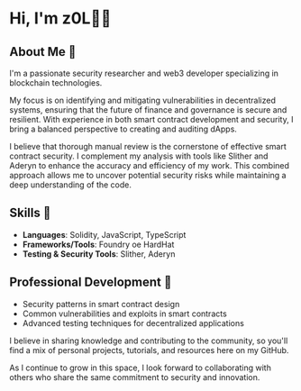 # Hi, I'm z0L👋🏾

## About Me 🚀
I'm a passionate security researcher and web3 developer specializing in blockchain technologies.

My focus is on identifying and mitigating vulnerabilities in decentralized systems, ensuring that the future of finance and governance is secure and resilient. With experience in both smart contract development and security, I bring a balanced perspective to creating and auditing dApps.

I believe that thorough manual review is the cornerstone of effective smart contract security. I complement my analysis with tools like Slither and Aderyn to enhance the accuracy and efficiency of my work. This combined approach allows me to uncover potential security risks while maintaining a deep understanding of the code.

## Skills 💼
- **Languages**: Solidity, JavaScript, TypeScript
- **Frameworks/Tools**: Foundry oe HardHat
- **Testing & Security Tools**: Slither, Aderyn

## Professional Development 🌱
- Security patterns in smart contract design
- Common vulnerabilities and exploits in smart contracts
- Advanced testing techniques for decentralized applications

I believe in sharing knowledge and contributing to the community, so you'll find a mix of personal projects, tutorials, and resources here on my GitHub. 

As I continue to grow in this space, I look forward to collaborating with others who share the same commitment to security and innovation.
